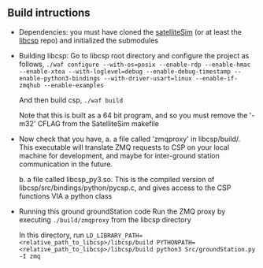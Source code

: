 ## Build intructions
* Dependencies:
    you must have cloned the [satelliteSim](https://github.com/AlbertaSat/SatelliteSim/) (or at least the [libcsp](https://github.com/AlbertaSat/SatelliteSim/) repo) and initialized the submodules

* Building libcsp:
    Go to libcsp root directory and configure the project as follows,
    ```./waf configure --with-os=posix --enable-rdp --enable-hmac --enable-xtea --with-loglevel=debug --enable-debug-timestamp --enable-python3-bindings --with-driver-usart=linux --enable-if-zmqhub --enable-examples```

    And then build csp,
    ```./waf build```

    Note that this is built as a 64 bit program, and so you must remove the '-m32' CFLAG from the SatelliteSim makefile

* Now check that you have,
    a. a file called 'zmqproxy' in libcsp/build/. This executable will translate ZMQ requests to CSP on your local machine for development, and maybe for inter-ground station communication in the future.

    b. a file called libcsp_py3.so. This is the compiled version of libcsp/src/bindings/python/pycsp.c, and gives access to the CSP functions VIA a python class

* Running this ground groundStation code
    Run the ZMQ proxy by executing
    ```./build/zmqproxy``` from the libcsp directory

    In this directory, run
    ```LD_LIBRARY_PATH=<relative_path_to_libcsp>/libcsp/build PYTHONPATH=<relative_path_to_libcsp>/libcsp/build python3 Src/groundStation.py -I zmq```
